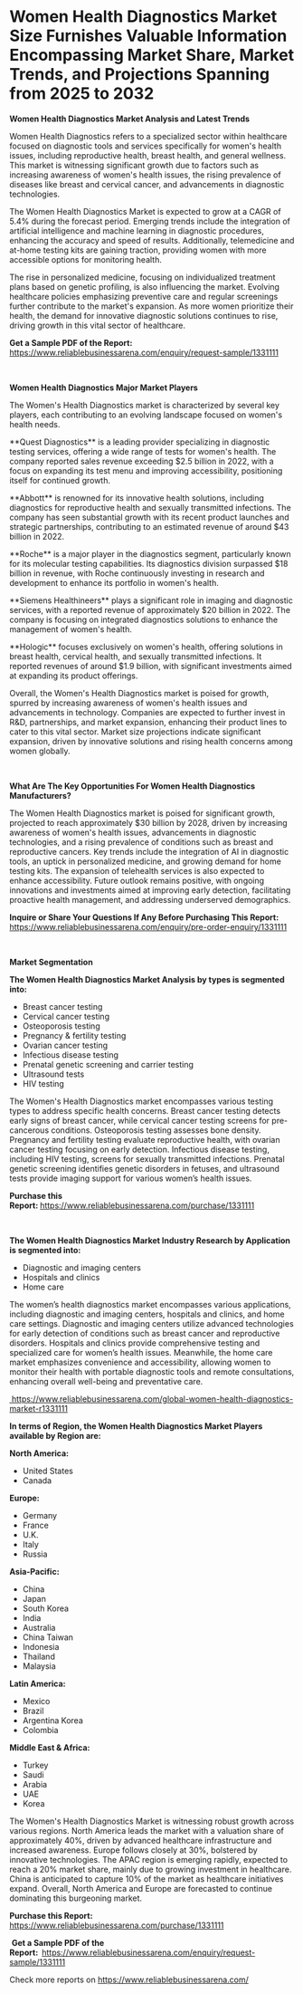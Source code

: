 <p><h1>Women Health Diagnostics Market Size Furnishes Valuable Information Encompassing Market Share, Market Trends, and Projections Spanning from 2025 to 2032</h1></p><p><strong>Women Health Diagnostics Market Analysis and Latest Trends</strong></p>
<p><p>Women Health Diagnostics refers to a specialized sector within healthcare focused on diagnostic tools and services specifically for women's health issues, including reproductive health, breast health, and general wellness. This market is witnessing significant growth due to factors such as increasing awareness of women's health issues, the rising prevalence of diseases like breast and cervical cancer, and advancements in diagnostic technologies.</p><p>The Women Health Diagnostics Market is expected to grow at a CAGR of 5.4% during the forecast period. Emerging trends include the integration of artificial intelligence and machine learning in diagnostic procedures, enhancing the accuracy and speed of results. Additionally, telemedicine and at-home testing kits are gaining traction, providing women with more accessible options for monitoring health. </p><p>The rise in personalized medicine, focusing on individualized treatment plans based on genetic profiling, is also influencing the market. Evolving healthcare policies emphasizing preventive care and regular screenings further contribute to the market's expansion. As more women prioritize their health, the demand for innovative diagnostic solutions continues to rise, driving growth in this vital sector of healthcare.</p></p>
<p><strong>Get a Sample PDF of the Report:&nbsp;</strong> <a href="https://www.reliablebusinessarena.com/enquiry/request-sample/1331111?utm_campaign=3181&utm_medium=2&utm_source=Github&utm_content=ia&utm_term=23032025&utm_id=women-health-diagnostics">https://www.reliablebusinessarena.com/enquiry/request-sample/1331111</a></p>
<p>&nbsp;</p>
<p><strong>Women Health Diagnostics Major Market Players</strong></p>
<p><p>The Women's Health Diagnostics market is characterized by several key players, each contributing to an evolving landscape focused on women's health needs. </p><p>**Quest Diagnostics** is a leading provider specializing in diagnostic testing services, offering a wide range of tests for women's health. The company reported sales revenue exceeding $2.5 billion in 2022, with a focus on expanding its test menu and improving accessibility, positioning itself for continued growth.</p><p>**Abbott** is renowned for its innovative health solutions, including diagnostics for reproductive health and sexually transmitted infections. The company has seen substantial growth with its recent product launches and strategic partnerships, contributing to an estimated revenue of around $43 billion in 2022.</p><p>**Roche** is a major player in the diagnostics segment, particularly known for its molecular testing capabilities. Its diagnostics division surpassed $18 billion in revenue, with Roche continuously investing in research and development to enhance its portfolio in women's health.</p><p>**Siemens Healthineers** plays a significant role in imaging and diagnostic services, with a reported revenue of approximately $20 billion in 2022. The company is focusing on integrated diagnostics solutions to enhance the management of women's health.</p><p>**Hologic** focuses exclusively on women's health, offering solutions in breast health, cervical health, and sexually transmitted infections. It reported revenues of around $1.9 billion, with significant investments aimed at expanding its product offerings.</p><p>Overall, the Women's Health Diagnostics market is poised for growth, spurred by increasing awareness of women's health issues and advancements in technology. Companies are expected to further invest in R&D, partnerships, and market expansion, enhancing their product lines to cater to this vital sector. Market size projections indicate significant expansion, driven by innovative solutions and rising health concerns among women globally.</p></p>
<p>&nbsp;</p>
<p><strong>What Are The Key Opportunities For Women Health Diagnostics Manufacturers?</strong></p>
<p><p>The Women Health Diagnostics market is poised for significant growth, projected to reach approximately $30 billion by 2028, driven by increasing awareness of women's health issues, advancements in diagnostic technologies, and a rising prevalence of conditions such as breast and reproductive cancers. Key trends include the integration of AI in diagnostic tools, an uptick in personalized medicine, and growing demand for home testing kits. The expansion of telehealth services is also expected to enhance accessibility. Future outlook remains positive, with ongoing innovations and investments aimed at improving early detection, facilitating proactive health management, and addressing underserved demographics.</p></p>
<p><strong>Inquire or Share Your Questions If Any Before Purchasing This Report:</strong> <a href="https://www.reliablebusinessarena.com/enquiry/pre-order-enquiry/1331111?utm_campaign=3181&utm_medium=2&utm_source=Github&utm_content=ia&utm_term=23032025&utm_id=women-health-diagnostics">https://www.reliablebusinessarena.com/enquiry/pre-order-enquiry/1331111</a></p>
<p>&nbsp;</p>
<p><strong>Market Segmentation</strong></p>
<p><strong>The Women Health Diagnostics Market Analysis by types is segmented into:</strong></p>
<p><ul><li>Breast cancer testing</li><li>Cervical cancer testing</li><li>Osteoporosis testing</li><li>Pregnancy & fertility testing</li><li>Ovarian cancer testing</li><li>Infectious disease testing</li><li>Prenatal genetic screening and carrier testing</li><li>Ultrasound tests</li><li>HIV testing</li></ul></p>
<p><p>The Women's Health Diagnostics market encompasses various testing types to address specific health concerns. Breast cancer testing detects early signs of breast cancer, while cervical cancer testing screens for pre-cancerous conditions. Osteoporosis testing assesses bone density. Pregnancy and fertility testing evaluate reproductive health, with ovarian cancer testing focusing on early detection. Infectious disease testing, including HIV testing, screens for sexually transmitted infections. Prenatal genetic screening identifies genetic disorders in fetuses, and ultrasound tests provide imaging support for various women’s health issues.</p></p>
<p><strong>Purchase this Report:&nbsp;</strong><a href="https://www.reliablebusinessarena.com/purchase/1331111?utm_campaign=3181&utm_medium=2&utm_source=Github&utm_content=ia&utm_term=23032025&utm_id=women-health-diagnostics">https://www.reliablebusinessarena.com/purchase/1331111</a></p>
<p>&nbsp;</p>
<p><strong>The Women Health Diagnostics Market Industry Research by Application is segmented into:</strong></p>
<p><ul><li>Diagnostic and imaging centers</li><li>Hospitals and clinics</li><li>Home care</li></ul></p>
<p><p>The women’s health diagnostics market encompasses various applications, including diagnostic and imaging centers, hospitals and clinics, and home care settings. Diagnostic and imaging centers utilize advanced technologies for early detection of conditions such as breast cancer and reproductive disorders. Hospitals and clinics provide comprehensive testing and specialized care for women’s health issues. Meanwhile, the home care market emphasizes convenience and accessibility, allowing women to monitor their health with portable diagnostic tools and remote consultations, enhancing overall well-being and preventative care.</p></p>
<p><a href="https://www.reliablebusinessarena.com/global-women-health-diagnostics-market-r1331111?utm_campaign=3181&utm_medium=2&utm_source=Github&utm_content=ia&utm_term=23032025&utm_id=women-health-diagnostics">&nbsp;https://www.reliablebusinessarena.com/global-women-health-diagnostics-market-r1331111</a></p>
<p><strong>In terms of Region, the Women Health Diagnostics Market Players available by Region are:</strong></p>
<p>
    <p> <strong> North America: </strong>
        <ul>
            <li>United States</li>
            <li>Canada</li>
        </ul>
        </p> 
    <p> <strong> Europe: </strong>
        <ul>
            <li>Germany</li>
            <li>France</li>
            <li>U.K.</li>
            <li>Italy</li>
            <li>Russia</li>
        </ul>
        </p> 
    <p> <strong> Asia-Pacific: </strong>
        <ul>
            <li>China</li>
            <li>Japan</li>
            <li>South Korea</li>
            <li>India</li>
            <li>Australia</li>
            <li>China Taiwan</li>
            <li>Indonesia</li>
            <li>Thailand</li>
            <li>Malaysia</li>
        </ul>
        </p> 
    <p> <strong> Latin America: </strong>
        <ul>
            <li>Mexico</li>
            <li>Brazil</li>
            <li>Argentina Korea</li>
            <li>Colombia</li>
        </ul>
        </p> 
    <p> <strong> Middle East & Africa: </strong>
        <ul>
            <li>Turkey</li>
            <li>Saudi</li>
            <li>Arabia</li>
            <li>UAE</li>
            <li>Korea</li>
        </ul>
    </p>
    </p>
<p><p>The Women's Health Diagnostics Market is witnessing robust growth across various regions. North America leads the market with a valuation share of approximately 40%, driven by advanced healthcare infrastructure and increased awareness. Europe follows closely at 30%, bolstered by innovative technologies. The APAC region is emerging rapidly, expected to reach a 20% market share, mainly due to growing investment in healthcare. China is anticipated to capture 10% of the market as healthcare initiatives expand. Overall, North America and Europe are forecasted to continue dominating this burgeoning market.</p></p>
<p><strong>Purchase this Report: </strong><a href="https://www.reliablebusinessarena.com/purchase/1331111?utm_campaign=3181&utm_medium=2&utm_source=Github&utm_content=ia&utm_term=23032025&utm_id=women-health-diagnostics">https://www.reliablebusinessarena.com/purchase/1331111</a></p>
<p>&nbsp;<strong>Get a Sample PDF of the Report:&nbsp;&nbsp;</strong><a href="https://www.reliablebusinessarena.com/enquiry/request-sample/1331111?utm_campaign=3181&utm_medium=2&utm_source=Github&utm_content=ia&utm_term=23032025&utm_id=women-health-diagnostics">https://www.reliablebusinessarena.com/enquiry/request-sample/1331111</a></p>
<p><strong></strong></p>
<p>Check more reports on <a href="https://www.reliablebusinessarena.com/?utm_campaign=3181&utm_medium=2&utm_source=Github&utm_content=ia&utm_term=23032025&utm_id=women-health-diagnostics">https://www.reliablebusinessarena.com/</a></p>